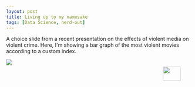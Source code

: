 ```yaml
---
layout: post
title: Living up to my namesake
tags: [Data Science, nerd-out]
---
```

A choice slide from a recent presentation on the effects of violent media on violent crime. Here, I'm showing a bar graph of the most violent movies according to a custom index. 

<div style="position: relative; left: 0; top: 0; height: 400px">
  <img src="{{ site.baseurl }}/images/2015-4-28-Living-up-to-my-namesake/violence_index.png" style="position: absolute; top: 0px; left: 0px;"/>
  <img src="{{ site.baseurl }}/images/2015-4-28-Living-up-to-my-namesake/literallydied.gif" height="31%" width="31%" style="position: relative; top: 20px; left: 427px;"/>
</div>

